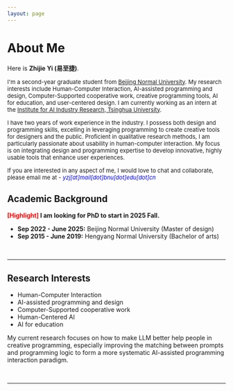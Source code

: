 ```yaml
---
layout: page
---
```


# About Me

Here is **Zhijie Yi (易至捷)**.

<font size=2>I'm a second-year graduate student from [Beijing Normal University](https://www.bnu.edu.cn/). My research interests include Human-Computer Interaction, AI-assisted programming and design, Computer-Supported cooperative work, creative programming tools, AI for education, and user-centered design. I am currently working as an intern at the [Institute for AI Industry Research, Tsinghua University](https://air.tsinghua.edu.cn/en/index.htm).   

I have two years of work experience in the industry. I possess both design and programming skills, excelling in leveraging programming to create creative tools for designers and the public. Proficient in qualitative research methods, I am particularly passionate about usability in human-computer interaction. My focus is on integrating design and programming expertise to develop innovative, highly usable tools that enhance user experiences. 

If you are interested in any aspect of me, I would love to chat and collaborate, please email me at - *<font color='blue'>yzj[at]mail[dot]bnu[dot]edu[dot]cn</font>*</font>

## Academic Background

**<font color='red'>[Highlight]</font> I am looking for PhD to start in 2025 Fall.**

- **Sep 2022 - June 2025:** Beijing Normal University (Master of design)
- **Sep 2015 - June 2019:** Hengyang Normal University (Bachelor of arts)


<br>

---

## Research Interests

- Human-Computer Interaction
- AI-assisted programming and design
- Computer-Supported cooperative work
- Human-Centered AI
- AI for education

My current research focuses on how to make LLM better help people in creative programming, especially improving the matching between prompts and programming logic to form a more systematic AI-assisted programming interaction paradigm.

<br>

---
